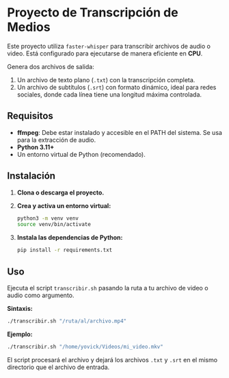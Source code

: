 # Proyecto de Transcripción de Medios

Este proyecto utiliza `faster-whisper` para transcribir archivos de audio o video. Está configurado para ejecutarse de manera eficiente en **CPU**.

Genera dos archivos de salida:
1.  Un archivo de texto plano (`.txt`) con la transcripción completa.
2.  Un archivo de subtítulos (`.srt`) con formato dinámico, ideal para redes sociales, donde cada línea tiene una longitud máxima controlada.

## Requisitos

- **ffmpeg**: Debe estar instalado y accesible en el PATH del sistema. Se usa para la extracción de audio.
- **Python 3.11+**
- Un entorno virtual de Python (recomendado).

## Instalación

1.  **Clona o descarga el proyecto.**

2.  **Crea y activa un entorno virtual:**
    ```bash
    python3 -m venv venv
    source venv/bin/activate
    ```

3.  **Instala las dependencias de Python:**
    ```bash
    pip install -r requirements.txt
    ```

## Uso

Ejecuta el script `transcribir.sh` pasando la ruta a tu archivo de video o audio como argumento.

**Sintaxis:**
```bash
./transcribir.sh "/ruta/al/archivo.mp4"
```

**Ejemplo:**
```bash
./transcribir.sh "/home/yovick/Videos/mi_video.mkv"
```

El script procesará el archivo y dejará los archivos `.txt` y `.srt` en el mismo directorio que el archivo de entrada.
